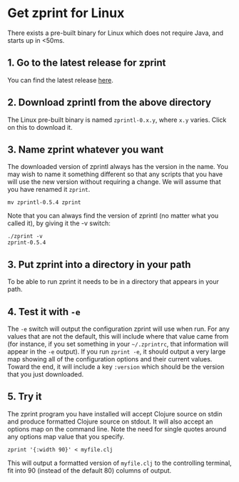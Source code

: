 # Get zprint for Linux
There exists a pre-built binary for Linux which does not require Java,
and starts up in <50ms.

## 1. Go to the latest release for zprint
You can find the latest release [here](https://github.com/kkinnear/zprint/releases/latest).
## 2. Download zprintl from the above directory
The Linux pre-built binary is named `zprintl-0.x.y`, where `x.y` varies.
Click on this to download it.
## 3. Name zprint whatever you want
The downloaded version of zprintl always has the version in the name.
You may wish to name it something different so that any scripts that
you have will use the new version without requiring a change.  We
will assume that you have renamed it `zprint`.
```
mv zprintl-0.5.4 zprint
```

Note that you can always find the version of zprintl (no matter what
you called it), by giving it the -v switch:
```
./zprint -v
zprint-0.5.4
```

## 3. Put zprint into a directory in your path
To be able to run zprint it needs to be in a directory that appears in
your path.

## 4. Test it with `-e`
The `-e` switch will output the configuration zprint will use when
run. For any values that are not the default, this will include where that
value came from (for instance, if you set something in your `~/.zprintrc`, 
that information will appear in the `-e` output). 
If you run `zprint -e`, it should output a very large map showing
all of the configuration options and their current values.  Toward the
end, it will include a key `:version` which should be the version that
you just downloaded.

## 5. Try it
The zprint program you have installed will accept Clojure source on stdin
and produce formatted Clojure source on stdout.  It will also 
accept an options map on the command line.  Note the need for single quotes
around any options map value that you specify.
```
zprint '{:width 90}' < myfile.clj 
```
This will output a formatted version of `myfile.clj` to the controlling
terminal, fit into 90 (instead of the default 80) columns of output.

